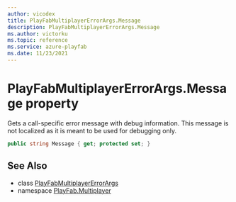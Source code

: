 ```yaml
---
author: vicodex
title: PlayFabMultiplayerErrorArgs.Message
description: PlayFabMultiplayerErrorArgs.Message
ms.author: victorku
ms.topic: reference
ms.service: azure-playfab
ms.date: 11/23/2021
---
```


# PlayFabMultiplayerErrorArgs.Message property

Gets a call-specific error message with debug information. This message is not localized as it is meant to be used for debugging only.

```csharp
public string Message { get; protected set; }
```

## See Also

* class [PlayFabMultiplayerErrorArgs](../PlayFabMultiplayerErrorArgs.md)
* namespace [PlayFab.Multiplayer](../../PlayFabMultiplayerSDK.md)

